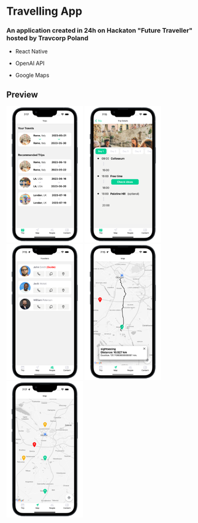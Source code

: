 # Travelling App

### An application created in 24h on Hackaton "Future Traveller" hosted by Travcorp Poland

- React Native

- OpenAI API

- Google Maps

## Preview
<div>
  <img src='https://github.com/lukasgola/cargo-pants/blob/main/cargo-pants/assets/131shots_so.png' width=200 />
  <img src='https://github.com/lukasgola/cargo-pants/blob/main/cargo-pants/assets/160shots_so.png' width=200 />
  <img src='https://github.com/lukasgola/cargo-pants/blob/main/cargo-pants/assets/270shots_so.png' width=200 />
  <img src='https://github.com/lukasgola/cargo-pants/blob/main/cargo-pants/assets/536shots_so.png' width=200 />
  <img src='https://github.com/lukasgola/cargo-pants/blob/main/cargo-pants/assets/663shots_so.png' width=200 />
</div>
